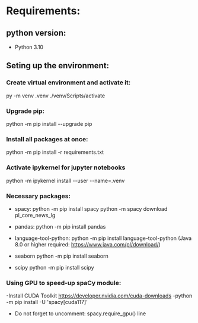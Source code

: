 # Requirements:
## python version:
- Python 3.10

## Seting up the environment:
### Create virtual environment and activate it:
py -m venv .venv
./venv/Scripts/activate

### Upgrade pip:
python -m pip install --upgrade pip

### Install all packages at once:
python -m pip install -r requirements.txt

### Activate ipykernel for jupyter notebooks
python -m ipykernel install --user --name=.venv

### Necessary packages:
- spacy:
python -m pip install spacy
python -m spacy download pl_core_news_lg

- pandas:
python -m pip install pandas

- language-tool-python:
python -m pip install language-tool-python
(Java 8.0 or higher required: https://www.java.com/pl/download/)

- seaborn
python -m pip install seaborn

- scipy
python -m pip install scipy

### Using GPU to speed-up spaCy module:
-Install CUDA Toolkit
https://developer.nvidia.com/cuda-downloads
-python -m pip install -U 'spacy[cuda117]'
- Do not forget to uncomment: spacy.require_gpu() line
